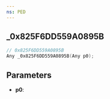 ```yaml
---
ns: PED
---
```

## _0x825F6DD559A0895B

```c
// 0x825F6DD559A0895B
Any _0x825F6DD559A0895B(Any p0);
```

## Parameters
* **p0**:
